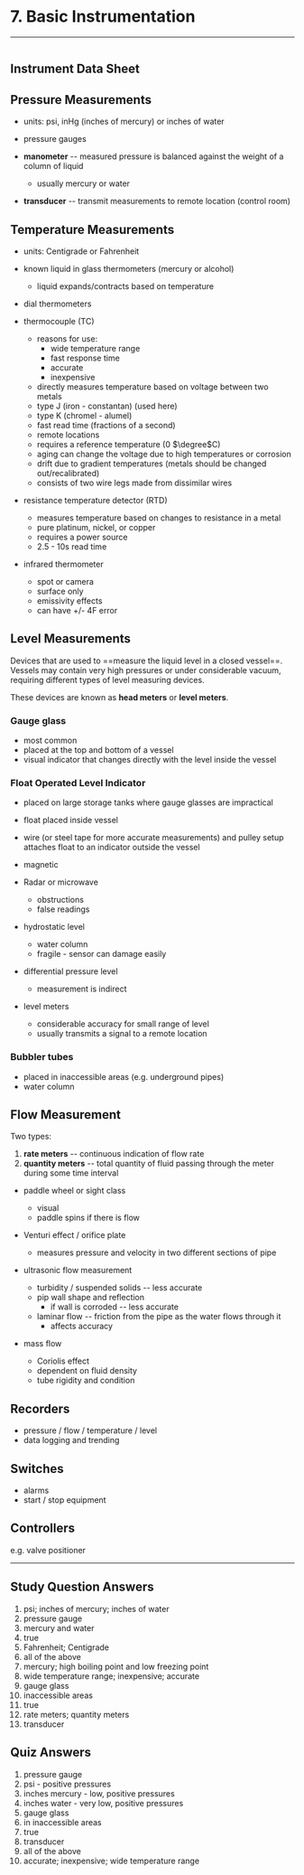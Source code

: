 # 7. Basic Instrumentation
---

```toc
```

## Instrument Data Sheet

## Pressure Measurements
-	units: psi, inHg (inches of mercury) or inches of water

-	pressure gauges

-	**manometer** -- measured pressure is balanced against the weight of a column of liquid
	-	usually mercury or water
	
-	**transducer** -- transmit measurements to remote location (control room)

## Temperature Measurements
-	units: Centigrade or Fahrenheit
-	known liquid in glass thermometers (mercury or alcohol)
	-	liquid expands/contracts based on temperature
	
-	dial thermometers

-	thermocouple (TC)
	-	reasons for use:
		-	wide temperature range
		-	fast response time
		-	accurate
		-	inexpensive
	-	directly measures temperature based on voltage between two metals
	-	type J (iron - constantan) (used here)
	-	type K (chromel - alumel)
	-	fast read time (fractions of a second)
	-	remote locations
	-	requires a reference temperature (0 $\degree$C)
	-	aging can change the voltage due to high temperatures or corrosion
	-	drift due to gradient temperatures (metals should be changed out/recalibrated)
	-	consists of two wire legs made from dissimilar wires
	
-	resistance temperature detector (RTD)
	-	measures temperature based on changes to resistance in a metal
	-	pure platinum, nickel, or copper
	-	requires a power source
	-	2.5 - 10s read time
	
-	infrared thermometer
	-	spot or camera
	-	surface only
	-	emissivity effects
	-	can have +/- 4F error

## Level Measurements
Devices that are used to ==measure the liquid level in a closed vessel==. Vessels may contain very high pressures or under considerable vacuum, requiring different types of level measuring devices.

These devices are known as **head meters** or **level meters**.

### Gauge glass
-	most common
-	placed at the top and bottom of a vessel
-	visual indicator that changes directly with the level inside the vessel

### Float Operated Level Indicator
-	placed on large storage tanks where gauge glasses are impractical
-	float placed inside vessel
-	wire (or steel tape for more accurate measurements) and pulley setup attaches float to an indicator outside the vessel
-	magnetic

-	Radar or microwave
	-	obstructions
	-	false readings
-	hydrostatic level
	-	water column
	-	fragile - sensor can damage easily
-	differential pressure level
	-	measurement is indirect
-	level meters
	-	considerable accuracy for small range of level
	-	usually transmits a signal to a remote location

### Bubbler tubes
-	placed in inaccessible areas (e.g. underground pipes)
-	water column


## Flow Measurement

Two types:
1. **rate meters** -- continuous indication of flow rate
2. **quantity meters** -- total quantity of fluid passing through the meter during some time interval

-	paddle wheel or sight class
	-	visual
	-	paddle spins if there is flow
	
-	Venturi effect / orifice plate
	-	measures pressure and velocity in two different sections of pipe
	
-	ultrasonic flow measurement
	-	turbidity / suspended solids -- less accurate
	-	pip wall shape and reflection
		-	if wall is corroded -- less accurate
	-	laminar flow -- friction from the pipe as the water flows through it
		-	affects accuracy
		
-	mass flow
	-	Coriolis effect
	-	dependent on fluid density
	-	tube rigidity and condition
	
## Recorders
-	pressure / flow / temperature / level
-	data logging and trending

## Switches
-	alarms
-	start / stop equipment

## Controllers
e.g. valve positioner

---

## Study Question Answers
1. psi; inches of mercury; inches of water
2. pressure gauge
3.	mercury and water
4.	true
5.	Fahrenheit; Centigrade
6.	all of the above
7.	mercury; high boiling point and low freezing point
8.	wide temperature range; inexpensive; accurate
9.	gauge glass
10.	inaccessible areas
11.	true
12.	rate meters; quantity meters
13.	transducer

## Quiz Answers
1. pressure gauge
2. psi - positive pressures
3. inches mercury - low, positive pressures
4. inches water - very low, positive pressures
5. gauge glass
6. in inaccessible areas
7. true
8. transducer
9. all of the above
10. accurate; inexpensive; wide temperature range